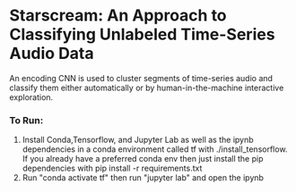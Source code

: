 # Starscream: An Approach to Classifying Unlabeled Time-Series Audio Data

An encoding CNN is used to cluster segments of time-series audio and classify them either automatically or by human-in-the-machine interactive exploration.

### To Run:

1. Install Conda,Tensorflow, and Jupyter Lab as well as the ipynb dependencies in a conda environment called tf with ./install_tensorflow. If you already have a preferred conda env then just install the pip dependencies with pip install -r requirements.txt
2. Run "conda activate tf" then run "jupyter lab" and open the ipynb

